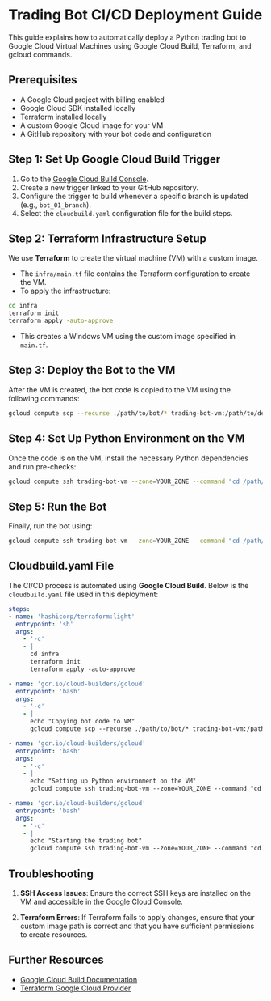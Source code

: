 
# Trading Bot CI/CD Deployment Guide

This guide explains how to automatically deploy a Python trading bot to Google Cloud Virtual Machines using Google Cloud Build, Terraform, and gcloud commands.

## Prerequisites

- A Google Cloud project with billing enabled
- Google Cloud SDK installed locally
- Terraform installed locally
- A custom Google Cloud image for your VM
- A GitHub repository with your bot code and configuration

## Step 1: Set Up Google Cloud Build Trigger

1. Go to the [Google Cloud Build Console](https://console.cloud.google.com/cloud-build/triggers).
2. Create a new trigger linked to your GitHub repository.
3. Configure the trigger to build whenever a specific branch is updated (e.g., `bot_01_branch`).
4. Select the `cloudbuild.yaml` configuration file for the build steps.

## Step 2: Terraform Infrastructure Setup

We use **Terraform** to create the virtual machine (VM) with a custom image.

- The `infra/main.tf` file contains the Terraform configuration to create the VM.
- To apply the infrastructure:

```bash
cd infra
terraform init
terraform apply -auto-approve
```

- This creates a Windows VM using the custom image specified in `main.tf`.

## Step 3: Deploy the Bot to the VM

After the VM is created, the bot code is copied to the VM using the following commands:

```bash
gcloud compute scp --recurse ./path/to/bot/* trading-bot-vm:/path/to/deployment --zone=YOUR_ZONE
```

## Step 4: Set Up Python Environment on the VM

Once the code is on the VM, install the necessary Python dependencies and run pre-checks:

```bash
gcloud compute ssh trading-bot-vm --zone=YOUR_ZONE --command "cd /path/to/deployment && pip install -r requirements.txt && python pre_check.py"
```

## Step 5: Run the Bot

Finally, run the bot using:

```bash
gcloud compute ssh trading-bot-vm --zone=YOUR_ZONE --command "cd /path/to/deployment && python main.py"
```

## Cloudbuild.yaml File

The CI/CD process is automated using **Google Cloud Build**. Below is the `cloudbuild.yaml` file used in this deployment:

```yaml
steps:
- name: 'hashicorp/terraform:light'
  entrypoint: 'sh'
  args:
    - '-c'
    - |
      cd infra
      terraform init
      terraform apply -auto-approve

- name: 'gcr.io/cloud-builders/gcloud'
  entrypoint: 'bash'
  args:
    - '-c'
    - |
      echo "Copying bot code to VM"
      gcloud compute scp --recurse ./path/to/bot/* trading-bot-vm:/path/to/deployment --zone=YOUR_ZONE

- name: 'gcr.io/cloud-builders/gcloud'
  entrypoint: 'bash'
  args:
    - '-c'
    - |
      echo "Setting up Python environment on the VM"
      gcloud compute ssh trading-bot-vm --zone=YOUR_ZONE --command "cd /path/to/deployment && pip install -r requirements.txt && python pre_check.py"

- name: 'gcr.io/cloud-builders/gcloud'
  entrypoint: 'bash'
  args:
    - '-c'
    - |
      echo "Starting the trading bot"
      gcloud compute ssh trading-bot-vm --zone=YOUR_ZONE --command "cd /path/to/deployment && python main.py"
```

## Troubleshooting

1. **SSH Access Issues**:
   Ensure the correct SSH keys are installed on the VM and accessible in the Google Cloud Console.

2. **Terraform Errors**:
   If Terraform fails to apply changes, ensure that your custom image path is correct and that you have sufficient permissions to create resources.

## Further Resources

- [Google Cloud Build Documentation](https://cloud.google.com/build/docs)
- [Terraform Google Cloud Provider](https://registry.terraform.io/providers/hashicorp/google/latest/docs)
